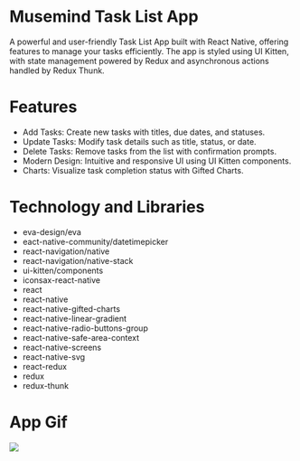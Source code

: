 # Musemind Task List App
A powerful and user-friendly Task List App built with React Native, offering features to manage your tasks efficiently. The app is styled using UI Kitten, with state management powered by Redux and asynchronous actions handled by Redux Thunk.

# Features
- Add Tasks: Create new tasks with titles, due dates, and statuses.
- Update Tasks: Modify task details such as title, status, or date.
- Delete Tasks: Remove tasks from the list with confirmation prompts.
- Modern Design: Intuitive and responsive UI using UI Kitten components.
- Charts: Visualize task completion status with Gifted Charts.

# Technology and Libraries
- eva-design/eva
- eact-native-community/datetimepicker
- react-navigation/native
- react-navigation/native-stack
- ui-kitten/components
- iconsax-react-native
- react
- react-native
- react-native-gifted-charts
- react-native-linear-gradient
- react-native-radio-buttons-group
- react-native-safe-area-context
- react-native-screens
- react-native-svg
- react-redux
- redux
- redux-thunk

# App Gif
![](src/assets/images/task.gif)
